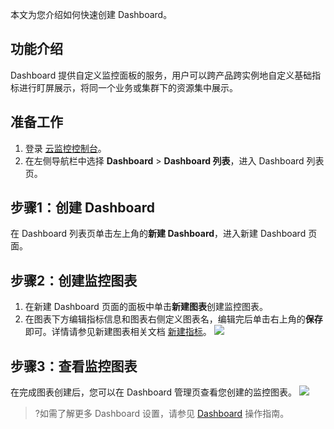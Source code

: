 
本文为您介绍如何快速创建 Dashboard。

## 功能介绍

Dashboard 提供自定义监控面板的服务，用户可以跨产品跨实例地自定义基础指标进行盯屏展示，将同一个业务或集群下的资源集中展示。

## 准备工作

1. 登录 [云监控控制台](https://console.cloud.tencent.com/monitor)。
2. 在左侧导航栏中选择 **Dashboard** > **Dashboard 列表**，进入 Dashboard 列表页。

## 步骤1：创建 Dashboard

在 Dashboard 列表页单击左上角的**新建 Dashboard**，进入新建 Dashboard 页面。



## 步骤2：创建监控图表

1. 在新建 Dashboard 页面的面板中单击**新建图表**创建监控图表。
2. 在图表下方编辑指标信息和图表右侧定义图表名，编辑完后单击右上角的**保存**即可。详情请参见新建图表相关文档 [新建指标](https://cloud.tencent.com/document/product/248/46761)。
![](https://main.qcloudimg.com/raw/65c3fa64e6674ae43ce98ea06283fcce.png)

## 步骤3：查看监控图表

在完成图表创建后，您可以在 Dashboard 管理页查看您创建的监控图表。
 ![](https://main.qcloudimg.com/raw/8a5034bbc78cb8ffe67aeee6bc7c0bd5)
> ?如需了解更多 Dashboard 设置，请参见 [Dashboard](https://cloud.tencent.com/document/product/248/47161) 操作指南。
